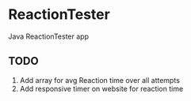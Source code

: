 # ReactionTester
Java ReactionTester app
## TODO
1. Add array for avg Reaction time over all attempts
2. Add responsive timer on website for reaction time
